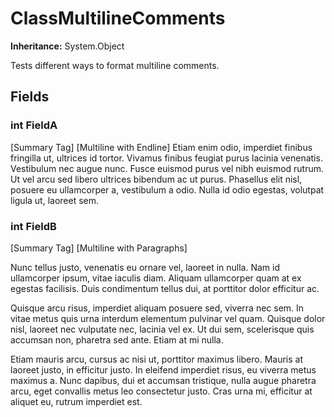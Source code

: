 # ClassMultilineComments

**Inheritance:** System.Object  
  
Tests different ways to format multiline comments.

## Fields

### int FieldA

[Summary Tag] [Multiline with Endline]
            Etiam enim odio, imperdiet finibus fringilla 
            ut, ultrices id tortor. Vivamus finibus feugiat 
            purus lacinia venenatis. Vestibulum nec augue 
            nunc. Fusce euismod purus vel nibh euismod rutrum. 
            Ut vel arcu sed libero ultrices bibendum ac ut 
            purus. Phasellus elit nisl, posuere eu ullamcorper 
            a, vestibulum a odio. Nulla id odio egestas, 
            volutpat ligula ut, laoreet sem.

### int FieldB

[Summary Tag] [Multiline with Paragraphs]

Nunc tellus justo, venenatis eu ornare vel, laoreet in nulla. Nam id ullamcorper ipsum, vitae iaculis diam. Aliquam ullamcorper quam at ex egestas facilisis. Duis condimentum tellus dui, at porttitor dolor efficitur ac.

Quisque arcu risus, imperdiet aliquam posuere sed, viverra nec sem. In vitae metus quis urna interdum elementum pulvinar vel quam. Quisque dolor nisl, laoreet nec vulputate nec, lacinia vel ex. Ut dui sem, scelerisque quis accumsan non, pharetra sed ante. Etiam at mi nulla.

Etiam mauris arcu, cursus ac nisi ut, porttitor maximus libero. Mauris at laoreet justo, in efficitur justo. In eleifend imperdiet risus, eu viverra metus maximus a. Nunc dapibus, dui et accumsan tristique, nulla augue pharetra arcu, eget convallis metus leo consectetur justo. Cras urna mi, efficitur at aliquet eu, rutrum imperdiet est.

